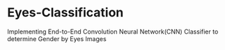 # Eyes-Classification
Implementing End-to-End Convolution Neural Network(CNN) Classifier to determine Gender by Eyes Images
